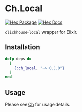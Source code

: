 # Ch.Local

[![Hex Package](https://img.shields.io/hexpm/v/ch_local.svg)](https://hex.pm/packages/ch_local)
[![Hex Docs](https://img.shields.io/badge/hex-docs-blue.svg)](https://hexdocs.pm/ch_local)

`clickhouse-local` wrapper for Elixir.

## Installation

```elixir
defp deps do
  [
    {:ch_local, "~> 0.1.0"}
  ]
end
```

## Usage

Please see [Ch](https://github.com/plausible/ch) for usage details.
